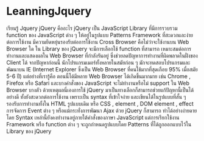 # LeanningJquery
เรียนรู้ Jquery
        jQuery คืออะไร 
jQuery เป็น JavaScript Library ที่มีการรวบรวม function ของ JavaScript ต่าง ๆ ให้อยู่ในรูปแบบ Patterns Framework ที่สะดวกและง่ายต่อการใช้งาน มีความยึดหยุ่นรองรับต่อการใช้งาน Cross Browser คือไม่ว่าจะใช้งานบน Web Browser ใด ใน Library ของ jQuery จะมีการเลือกใช้ function ที่สามารถ เหมาะสมต่อการทำงานและแสดงผลใน Web Browser ที่กำลังรันอยู่ ซึ่งช่วยลดปัญหาการทำงานที่ผิดพลาดในฝั่งของ Client ได้ จากปัญหาก่อนนี้ นักโปรแกรมเมอร์ทั้งหลายในสมัยก่อน ๆ มักจะทดสอบโปรแกรมและพัฒนาบน IE (Internet Explorer ซึ่งเป็น Web Browser ที่คนใช้มากที่สุดเกือบ 95% เมื่อสมัย 5-6 ปี) แต่อย่างที่เรารู้คือ ตอนนี้ได้มีหลาย Web Browser ได้เกิดขึ้นมากมาย เช่น Chrome , Firefox หรือ Safari และบางคำสั่งของ JavaScript จะไม่ทำงานหรือไม่ support ใน Web Browser บางตัว ด้วยเหตุผลนี่เองการใช้ jQuery มาเป็นทางเลือกก็สามารถช่วยแก้ปัญหานี้เป็นได้อย่างดี ทั้งยังสะดวกต่อการใช้งาน เพราะเป็น syntax ที่เข้าใจง่าย และเขียนได้ในรูปแบบที่สั้น ๆ รองรับการทำงานทั้งใน HTML รูปแบบเดิม หรือ CSS , element , DOM element , effect การจัดการ Event ต่าง ๆ หรือแม้กระทั่งการพัฒนา Ajax ด้วย jQuery ก็สามารถ ทำได้อย่างง่ายดาย โดย Syntax เหล่านี้ยังคงทำงานอยู่ภายใต้คำสั่งของภาษา JavaScript แต่การเรียกใช้งาน Framework หรือ function ต่าง ๆ จะถูกกำหนดรูปแบบโดย
Patterns ที่ได้ถูกออกแบบไว้ใน Library ของ jQuery
